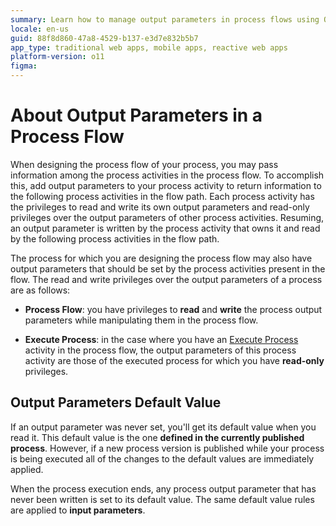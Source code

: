 ```yaml
---
summary: Learn how to manage output parameters in process flows using OutSystems 11 (O11) to facilitate data passage between activities.
locale: en-us
guid: 88f8d860-47a8-4529-b137-e3d7e832b5b7
app_type: traditional web apps, mobile apps, reactive web apps
platform-version: o11
figma:
---
```


# About Output Parameters in a Process Flow

When designing the process flow of your process, you may pass information among the process activities in the process flow. To accomplish this, add output parameters to your process activity to return information to the following process activities in the flow path. Each process activity has the privileges to read and write its own output parameters and read-only privileges over the output parameters of other process activities. Resuming, an output parameter is written by the process activity that owns it and read by the following process activities in the flow path.

The process for which you are designing the process flow may also have output parameters that should be set by the process activities present in the flow. The read and write privileges over the output parameters of a process are as follows:

* **Process Flow**: you have privileges to **read** and **write** the process output parameters while manipulating them in the process flow.

* **Execute Process**: in the case where you have an [Execute Process](<../../../ref/lang/auto/class-execute-process.md>) activity in the process flow, the output parameters of this process activity are those of the executed process for which you have **read-only** privileges.

## Output Parameters Default Value

If an output parameter was never set, you'll get its default value when you read it. This default value is the one **defined in the currently published process**. However, if a new process version is published while your process is being executed all of the changes to the default values are immediately applied.

When the process execution ends, any process output parameter that has never been written is set to its default value. The same default value rules are applied to **input parameters**.
